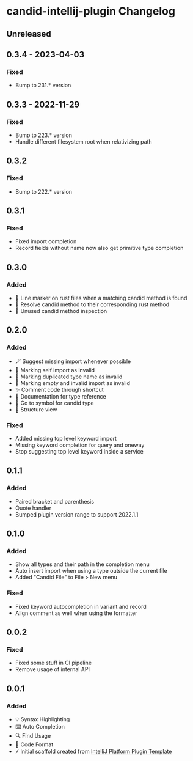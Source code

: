 <!-- Keep a Changelog guide -> https://keepachangelog.com -->

# candid-intellij-plugin Changelog

## Unreleased

## 0.3.4 - 2023-04-03

### Fixed
- Bump to 231.* version

## 0.3.3 - 2022-11-29

### Fixed
- Bump to 223.* version
- Handle different filesystem root when relativizing path

## 0.3.2

### Fixed
- Bump to 222.* version

## 0.3.1

### Fixed
- Fixed import completion
- Record fields without name now also get primitive type completion

## 0.3.0

### Added
- 🔧 Line marker on rust files when a matching candid method is found
- 🔧 Resolve candid method to their corresponding rust method
- 🧐 Unused candid method inspection

## 0.2.0

### Added
- 🪄 Suggest missing import whenever possible
- ️🧐 Marking self import as invalid
- ️🧐 Marking duplicated type name as invalid
- ️🧐 Marking empty and invalid import as invalid
- ✨ Comment code through shortcut
- 📝 Documentation for type reference
- 🔎 Go to symbol for candid type
- 📝 Structure view

### Fixed
- Added missing top level keyword import
- Missing keyword completion for query and oneway
- Stop suggesting top level keyword inside a service

## 0.1.1

### Added
- Paired bracket and parenthesis
- Quote handler
- Bumped plugin version range to support 2022.1.1

## 0.1.0

### Added
- Show all types and their path in the completion menu
- Auto insert import when using a type outside the current file
- Added "Candid File" to File > New menu

### Fixed
- Fixed keyword autocompletion in variant and record
- Align comment as well when using the formatter

## 0.0.2

### Fixed
- Fixed some stuff in CI pipeline
- Remove usage of internal API

## 0.0.1

### Added
- 💡 Syntax Highlighting
- ⌨️ Auto Completion
- 🔍 Find Usage
- 💄 Code Format
- ⚡ Initial scaffold created from [IntelliJ Platform Plugin Template](https://github.com/JetBrains/intellij-platform-plugin-template)
